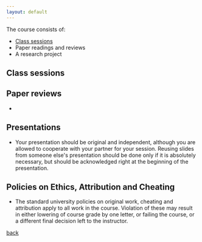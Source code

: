 ```yaml
---
layout: default
---
```


The course consists of:
* [Class sessions](#class-sessions)
* Paper readings and reviews
* A research project

## Class sessions


## Paper reviews
* 

## Presentations 
* Your presentation should be original and independent, although you are allowed to cooperate with your partner for your session. Reusing slides from someone else's presentation should be done only if it is absolutely necessary, but should be acknowledged right at the beginning of the presentation. 

## Policies on Ethics, Attribution and Cheating
* The standard university policies on original work, cheating and attribution apply to all work in the course. Violation of these may result in either lowering of course grade by one letter, or failing the course, or a different final decision left to the instructor.


[back](./)
